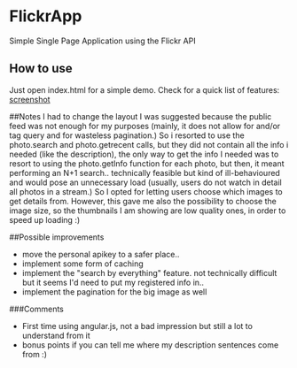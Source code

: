 # FlickrApp
Simple Single Page Application using the Flickr API

## How to use
Just open index.html for a simple demo.
Check for a quick list of features: [screenshot](http://oi57.tinypic.com/2ni6ybb.jpg)

##Notes
I had to change the layout I was suggested because the public feed was not enough for my purposes (mainly, it does not allow for and/or tag query and for wasteless pagination.)
So i resorted to use the photo.search and photo.getrecent calls, but they did not contain all the info i needed (like the description), the only way to get the info I needed was to resort to using the photo.getInfo function for each photo, but then, it meant performing an N+1 search.. technically feasible but kind of ill-behavioured and would pose an unnecessary load (usually, users do not watch in detail all photos in a stream.)
So I opted for letting users choose which images to get details from.
However, this gave me also the possibility to choose the image size, so the thumbnails I am showing are low quality ones, in order to speed up loading :)

##Possible improvements
- move the personal apikey to a safer place..
- implement some form of caching
- implement the "search by everything" feature. not technically difficult but it seems I'd need to put my registered info in..
- implement the pagination for the big image as well

###Comments
- First time using angular.js, not a bad impression but still a lot to understand from it
- bonus points if you can tell me where my description sentences come from :)
